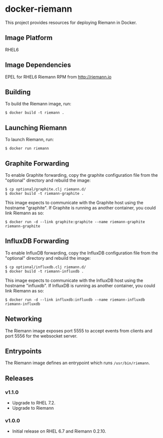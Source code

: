 # docker-riemann

This project provides resources for deploying Riemann in Docker.

## Image Platform

RHEL6

## Image Dependencies

EPEL for RHEL6
Riemann RPM from <http://riemann.io>

## Building

To build the Riemann image, run:

```shell
$ docker build -t riemann .
```

## Launching Riemann

To launch Riemann, run:

```shell
$ docker run riemann
```

## Graphite Forwarding

To enable Graphite forwarding, copy the graphite configuration file from the
"optional" directory and rebuild the image:

```shell
$ cp optional/graphite.clj riemann.d/
$ docker build -t riemann-graphite .
```

This image expects to communicate with the Graphite host using the hostname
"graphite". If Graphite is running as another container, you could link Riemann
as so:

```shell
$ docker run -d --link graphite:graphite --name riemann-graphite riemann-graphite
```

## InfluxDB Forwarding

To enable InfluxDB forwarding, copy the InfluxDB configuration file from the
"optional" directory and rebuild the image:

```shell
$ cp optional/influxdb.clj riemann.d/
$ docker build -t riemann-influxdb .
```

This image expects to communicate with the InfluxDB host using the hostname
"influxdb". If InfluxDB is running as another container, you could link Riemann
as so:

```shell
$ docker run -d --link influxdb:influxdb --name riemann-influxdb riemann-influxdb
```

## Networking

The Riemann image exposes port 5555 to accept events from clients and port 5556
for the websocket server.

## Entrypoints

The Riemann image defines an entrypoint which runs `/usr/bin/riemann`.

## Releases

### v1.1.0

- Upgrade to RHEL 7.2.
- Upgrade to Riemann

### v1.0.0

- Initial release on RHEL 6.7 and Riemann 0.2.10.
